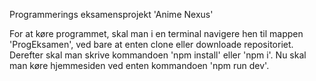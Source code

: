 Programmerings eksamensprojekt 'Anime Nexus'

For at køre programmet, skal man i en terminal navigere hen til mappen 'ProgEksamen', ved bare at enten clone eller downloade repositoriet.
Derefter skal man skrive kommandoen 'npm install' eller 'npm i'.
Nu skal man køre hjemmesiden ved enten kommandoen 'npm run dev'.
